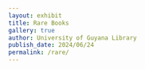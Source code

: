 ```yaml
---
layout: exhibit
title: Rare Books
gallery: true
author: University of Guyana Library
publish_date: 2024/06/24
permalink: /rare/
--- 
```

